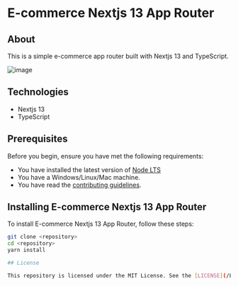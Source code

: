 # E-commerce Nextjs 13 App Router

## About

This is a simple e-commerce app router built with Nextjs 13 and TypeScript.

![image](https://github.com/Natanaelvich/ecommerce-nextjs-approuter_ignite-rocketseat-23/assets/52014318/c17a362c-43aa-4ad2-b9b0-33959e3afc81)

## Technologies

- Nextjs 13
- TypeScript

## Prerequisites

Before you begin, ensure you have met the following requirements:

- You have installed the latest version of [Node LTS](https://nodejs.org/en/)
- You have a Windows/Linux/Mac machine.
- You have read the [contributing guidelines](CONTRIBUTING.md).

## Installing E-commerce Nextjs 13 App Router

To install E-commerce Nextjs 13 App Router, follow these steps:

```bash
git clone <repository>
cd <repository>
yarn install

## License

This repository is licensed under the MIT License. See the [LICENSE](/LICENSE) file for details.
